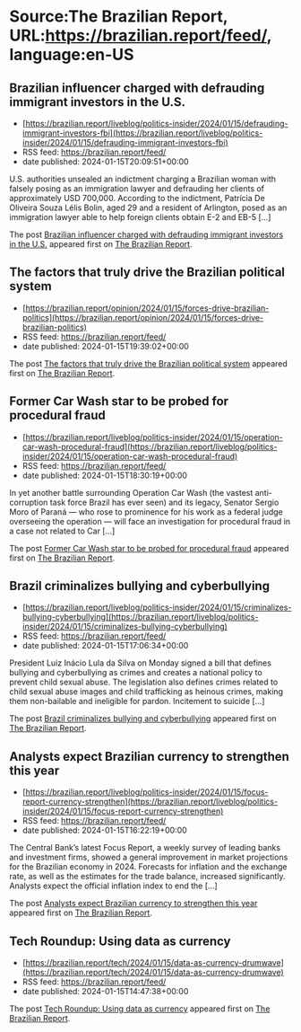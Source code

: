 # Source:The Brazilian Report, URL:https://brazilian.report/feed/, language:en-US

## Brazilian influencer charged with defrauding immigrant investors in the U.S.
 - [https://brazilian.report/liveblog/politics-insider/2024/01/15/defrauding-immigrant-investors-fbi](https://brazilian.report/liveblog/politics-insider/2024/01/15/defrauding-immigrant-investors-fbi)
 - RSS feed: https://brazilian.report/feed/
 - date published: 2024-01-15T20:09:51+00:00

<p>U.S. authorities unsealed an indictment charging a Brazilian woman with falsely posing as an immigration lawyer and defrauding her clients of approximately USD 700,000. According to the indictment, Patrícia De Oliveira Souza Lélis Bolin, aged 29 and a resident of Arlington, posed as an immigration lawyer able to help foreign clients obtain E-2 and EB-5 [&#8230;]</p>
<p>The post <a href="https://brazilian.report/liveblog/politics-insider/2024/01/15/defrauding-immigrant-investors-fbi/">Brazilian influencer charged with defrauding immigrant investors in the U.S.</a> appeared first on <a href="https://brazilian.report">The Brazilian Report</a>.</p>

## The factors that truly drive the Brazilian political system
 - [https://brazilian.report/opinion/2024/01/15/forces-drive-brazilian-politics](https://brazilian.report/opinion/2024/01/15/forces-drive-brazilian-politics)
 - RSS feed: https://brazilian.report/feed/
 - date published: 2024-01-15T19:39:02+00:00

<p>The post <a href="https://brazilian.report/opinion/2024/01/15/forces-drive-brazilian-politics/">The factors that truly drive the Brazilian political system</a> appeared first on <a href="https://brazilian.report">The Brazilian Report</a>.</p>

## Former Car Wash star to be probed for procedural fraud
 - [https://brazilian.report/liveblog/politics-insider/2024/01/15/operation-car-wash-procedural-fraud](https://brazilian.report/liveblog/politics-insider/2024/01/15/operation-car-wash-procedural-fraud)
 - RSS feed: https://brazilian.report/feed/
 - date published: 2024-01-15T18:30:19+00:00

<p>In yet another battle surrounding Operation Car Wash (the vastest anti-corruption task force Brazil has ever seen) and its legacy, Senator Sergio Moro of Paraná — who rose to prominence for his work as a federal judge overseeing the operation — will face an investigation for procedural fraud in a case not related to Car [&#8230;]</p>
<p>The post <a href="https://brazilian.report/liveblog/politics-insider/2024/01/15/operation-car-wash-procedural-fraud/">Former Car Wash star to be probed for procedural fraud</a> appeared first on <a href="https://brazilian.report">The Brazilian Report</a>.</p>

## Brazil criminalizes bullying and cyberbullying
 - [https://brazilian.report/liveblog/politics-insider/2024/01/15/criminalizes-bullying-cyberbullying](https://brazilian.report/liveblog/politics-insider/2024/01/15/criminalizes-bullying-cyberbullying)
 - RSS feed: https://brazilian.report/feed/
 - date published: 2024-01-15T17:06:34+00:00

<p>President Luiz Inácio Lula da Silva on Monday signed a bill that defines bullying and cyberbullying as crimes and creates a national policy to prevent child sexual abuse. The legislation also defines crimes related to child sexual abuse images and child trafficking as heinous crimes, making them non-bailable and ineligible for pardon. Incitement to suicide [&#8230;]</p>
<p>The post <a href="https://brazilian.report/liveblog/politics-insider/2024/01/15/criminalizes-bullying-cyberbullying/">Brazil criminalizes bullying and cyberbullying</a> appeared first on <a href="https://brazilian.report">The Brazilian Report</a>.</p>

## Analysts expect Brazilian currency to strengthen this year
 - [https://brazilian.report/liveblog/politics-insider/2024/01/15/focus-report-currency-strengthen](https://brazilian.report/liveblog/politics-insider/2024/01/15/focus-report-currency-strengthen)
 - RSS feed: https://brazilian.report/feed/
 - date published: 2024-01-15T16:22:19+00:00

<p>The Central Bank&#8217;s latest Focus Report, a weekly survey of leading banks and investment firms, showed a general improvement in market projections for the Brazilian economy in 2024. Forecasts for inflation and the exchange rate, as well as the estimates for the trade balance, increased significantly. Analysts expect the official inflation index to end the [&#8230;]</p>
<p>The post <a href="https://brazilian.report/liveblog/politics-insider/2024/01/15/focus-report-currency-strengthen/">Analysts expect Brazilian currency to strengthen this year</a> appeared first on <a href="https://brazilian.report">The Brazilian Report</a>.</p>

## Tech Roundup: Using data as currency
 - [https://brazilian.report/tech/2024/01/15/data-as-currency-drumwave](https://brazilian.report/tech/2024/01/15/data-as-currency-drumwave)
 - RSS feed: https://brazilian.report/feed/
 - date published: 2024-01-15T14:47:38+00:00

<p>The post <a href="https://brazilian.report/tech/2024/01/15/data-as-currency-drumwave/">Tech Roundup: Using data as currency</a> appeared first on <a href="https://brazilian.report">The Brazilian Report</a>.</p>

